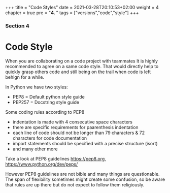 +++
title = "Code Styles"
date = 2021-03-28T20:10:53+02:00
weight = 4
chapter = true
pre = "<b>4. </b>"
tags = ["versions","code","style"]
+++

<!-- Hotjar Tracking Code for https://pythonbiellagroup.it -->
<script>
    (function(h,o,t,j,a,r){
        h.hj=h.hj||function(){(h.hj.q=h.hj.q||[]).push(arguments)};
        h._hjSettings={hjid:2847436,hjsv:6};
        a=o.getElementsByTagName('head')[0];
        r=o.createElement('script');r.async=1;
        r.src=t+h._hjSettings.hjid+j+h._hjSettings.hjsv;
        a.appendChild(r);
    })(window,document,'https://static.hotjar.com/c/hotjar-','.js?sv=');
</script>

### Section 4

# Code Style

When you are collaborating on a code project with teammates It is highly recommended to agree on a same code style. That would directly help to quickly grasp others code and still being on the trail when code is left behign for a while.


In Python we have two styles:

- PEP8 = Default python style guide
- PEP257 = Docstring style guide

Some coding rules according to PEP8

- indentation is made with 4 consecutive space characters
- there are specific requirements for paarenthesis indentation
- each line of code should not be longer than 79 characters & 72 characters for code documentation
- import statements should be specified with a precise structure (isort)
- and many other more

Take a look at PEP8 guidelines https://pep8.org, https://www.python.org/dev/peps/

However PEP8 guidelines are not bible and many things are questionable. The span of flexibility sometimes might create some confusion, so be aware that rules are up there but do not expect to follow them religiously.
